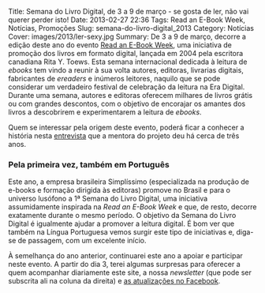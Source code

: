 Title: Semana do Livro Digital, de 3 a 9 de março - se gosta de ler, não vai querer perder isto!
Date: 2013-02-27 22:36
Tags: Read an E-Book Week, Notícias, Promoções
Slug: semana-do-livro-digital_2013
Category: Notícias
Cover: images/2013/ler-sexy.jpg
Summary: De 3 a 9 de março, decorre a edição deste ano do evento [Read an E-Book Week](https://www.facebook.com/Read-an-E-Book-Week-193882590629749/), uma iniciativa de promoção dos livros em formato digital, lançada em 2004 pela escritora canadiana Rita Y. Toews. Esta semana internacional dedicada à leitura de *ebooks* tem vindo a reunir à sua volta autores, editoras, livrarias digitais, fabricantes de *ereaders* e inúmeros leitores, naquilo que se pode considerar um verdadeiro festival de celebração da leitura na Era Digital. Durante uma semana, autores e editoras oferecem milhares de livros grátis ou com grandes descontos, com o objetivo de encorajar os amantes dos livros a descobrirem e experimentarem a leitura de *ebooks*.

Quem se interessar pela origem deste evento, poderá ficar a conhecer a história nesta [entrevista](https://www.huffingtonpost.com/mark-coker/the-story-behind-read-an_b_487343.html?ec_carp=8552828682232906523) que a mentora do projeto deu há cerca de três anos.

### Pela primeira vez, também em Português
Este ano, a empresa brasileira Simplíssimo (especializada na produção de e-books e formação dirigida às editoras) promove no Brasil e para o universo lusófono a 1ª Semana do Livro Digital, uma iniciativa assumidamente inspirada na *Read an E-Book Week* e que, de resto, decorre exatamente durante o mesmo período. O objetivo da Semana do Livro Digital é igualmente ajudar a promover a leitura digital. É bom ver que também na Língua Portuguesa vemos surgir este tipo de iniciativas e, diga-se de passagem, com um excelente início.

À semelhança do ano anterior, continuarei este ano a apoiar e participar neste evento. A partir do dia 3, terei algumas surpresas para oferecer a quem acompanhar diariamente este site, a nossa *newsletter* (que pode ser subscrita ali na coluna da direita) e [as atualizações no Facebook](http://www.facebook.com/escritorvictordomingos). 






